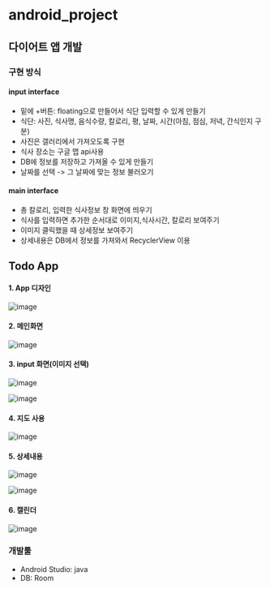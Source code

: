 # android_project

## 다이어트 앱 개발


### 구현 방식

#### input interface
- 밑에 +버튼: floating으로 만들어서 식단 입력할 수 있게 만들기
- 식단: 사진, 식사명, 음식수량, 칼로리, 평, 날짜, 시간(아침, 점심, 저녁, 간식인지 구분)
- 사진은 갤러리에서 가져오도록 구현
- 식사 장소는 구글 맵 api사용 
- DB에 정보를 저장하고 가져올 수 있게 만들기
- 날짜를 선택 -> 그 날짜에 맞는 정보 불러오기


#### main interface
- 총 칼로리, 입력한 식사정보 창 화면에 띄우기  
- 식사를 입력하면 추가한 순서대로 이미지,식사시간, 칼로리 보여주기 
- 이미지 클릭했을 때 상세정보 보여주기
- 상세내용은 DB에서 정보를 가져와서 RecyclerView 이용


## Todo App
#### 1. App 디자인
![image](https://user-images.githubusercontent.com/86701879/208557556-81551309-3daf-4d22-b5c6-8370d0c9a4a3.png)

#### 2. 메인화면
![image](https://user-images.githubusercontent.com/86701879/208558223-4592b001-fcf4-4c5a-ab37-166f30a5dcfa.png)

#### 3. input 화면(이미지 선택)
![image](https://user-images.githubusercontent.com/86701879/208558244-e7c855fe-5941-4d95-b2fa-7db9ace98aa2.png)

![image](https://user-images.githubusercontent.com/86701879/208557617-ed5a17a0-06d9-4864-8066-66aef7fe58a7.png)

#### 4. 지도 사용
![image](https://user-images.githubusercontent.com/86701879/208557631-9301ab70-78df-4589-832d-a108c521daf4.png)

#### 5. 상세내용
![image](https://user-images.githubusercontent.com/86701879/208558052-cab2bb69-aedc-45a9-a003-8451733fc7ab.png)

![image](https://user-images.githubusercontent.com/86701879/208557659-1fb88908-edc7-486a-92af-5fadf8c99db7.png)

#### 6. 캘린더
![image](https://user-images.githubusercontent.com/86701879/208557697-63f4d005-a5ee-4f0c-9eff-aa22d7475686.png)


### 개발툴
- Android Studio: java
- DB: Room
